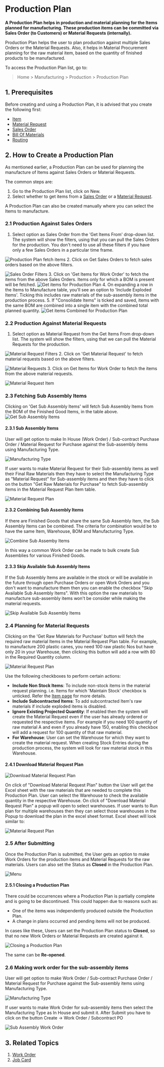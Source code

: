 
# Production Plan



**A Production Plan helps in production and material planning for the Items planned for manufacturing. These production items can be committed via Sales Order (to Customers) or Material Requests (internally).**


Production Plan helps the user to plan production against multiple Sales Orders or the Material Requests. Also, it helps in Material Procurement planning for the raw material item, based on the quantity of finished products to be manufactured.


To access the Production Plan list, go to:


> Home > Manufacturing > Production > Production Plan


## 1. Prerequisites


Before creating and using a Production Plan, it is advised that you create the following first:


* [Item](/docs/en/stock/item)
* [Material Request](/docs/en/stock/material-request)
* [Sales Order](/docs/en/selling/sales-order)
* [Bill Of Materials](/docs/en/manufacturing/bill-of-materials)
* [Routing](/docs/en/manufacturing/routing)


## 2. How to Create a Production Plan


As mentioned earlier, a Production Plan can be used for planning the manufacture of Items against Sales Orders or Material Requests.


The common steps are:


1. Go to the Production Plan list, click on New.
2. Select whether to get items from a [Sales Order](/docs/en/selling/sales-order) or a [Material Request](/docs/en/stock/material-request).


A Production Plan can also be created manually where you can select the Items to manufacture.


### 2.1 Production Against Sales Orders


1. Select option as Sales Order from the 'Get Items From' drop-down list. The system will show the filters, using that you can pull the Sales Orders for the production. You don't need to use all these filters if you have only a few Sales Orders in a particular time frame.


![Production Plan fetch items](/files/pp_fetch_from.png)
2. Click on Get Sales Orders to fetch sales orders based on the above filters.


![Sales Order Filters](/files/sales_order_filter.png)
3. Click on 'Get Items for Work Order' to fetch the items from the above Sales Orders. Items only for which a BOM is present will be fetched.
![Get items for Production Plan](/files/get_items_wo.png)
4. On expanding a row in the Items to Manufacture table, you'll see an option to 'Include Exploded Items'. Ticking this includes raw materials of the sub-assembly items in the production process.
5. If "Consolidate Items" is ticked and saved, items with the same BOM are combined into a single item with the combined total planned quantity.
![Get items Combined for Production Plan](/files/get_items_combined_wo.png)


### 2.2 Production Against Material Requests


1. Select option as Material Request from the Get Items From drop-down list. The system will show the filters, using that we can pull the Material Requests for the production.


![Material Request Filters](/files/material_request_filter.png)
2. Click on 'Get Material Request' to fetch material requests based on the above filters.


![Material Requests](/files/material_requests.png)
3. Click on Get Items for Work Order to fetch the items from the above material requests.


![Material Request Item](/files/material_request_items.png)


### 2.3 Fetching Sub Assembly Items


Clicking on 'Get Sub Assembly Items' will fetch Sub Assembly Items from the BOM of the Finished Good Items, in the table above.
![Get Sub Assembly Items](/files/get-subassembly-items.png)


#### 2.3.1 Sub Assembly Items


User will get option to make In House (Work Order) / Sub-contract Purchase Order / Material Request for Purchase against the Sub-assembly items using Manufacturing Type. 


![Manufacturing Type](/files/production_plan_sub_assembly.png)


If user wants to make Material Request for their Sub-assembly items as well their Final Raw Materials then they have to select the Manufacturing Type as "Material Request" for Sub-assembly items and then they have to click on the button "Get Raw Materials for Purchase" to fetch Sub-assembly items in the Material Request Plan Item table.


![Material Request Plan](/files/production_plan_material_request_items.png)


#### 2.3.2 Combining Sub Assembly Items


If there are Finished Goods that share the same Sub Assembly Item, the Sub Assembly Items can be combined. 
The criteria for combination would be to have the same Item, Warehouse, BOM and Manufacturing Type.


![Combine Sub Assemby Items](/files/consolidate-subassembly-items.png)


In this way a common Work Order can be made to bulk create Sub Assemblies for various Finished Goods.


#### 2.3.3 Skip Available Sub Assembly Items


If the Sub Assembly Items are available in the stock or will be available in the future through open Purchase Orders or open Work Orders and you don't want to manufacture them then you can enable the checkbox "Skip Available Sub Assembly Items". With this option the raw materials to manufacture sub-assembly items won't be consider while making the material requests. 


![Skip Available Sub Assembly Items](/files/skip_available_sub_assembly_items.png)


### 2.4 Planning for Material Requests


Clicking on the 'Get Raw Materials for Purchase' button will fetch the required raw material Items in the Material Request Plan table. For example, to manufacture 200 plastic canes, you need 100 raw plastic Nos but have only 20 in your Warehouse, then clicking this button will add a row with 80 in the Required Quantity column.


![Material Request Plan](/files/fetch_materials_for_material_request_purchase.png)


Use the following checkboxes to perform certain actions:


* **Include Non Stock Items**: To include non-stock items in the material request planning. i.e. Items for which 'Maintain Stock' checkbox is unticked. Refer the [Item page](/docs/en/stock/item#12-options-when-creating-an-item) for more details.
* **Include Subcontracted Items**: To add subcontracted Item's raw materials if include exploded items is disabled.
* **Ignore Existing Projected Quantity**: If enabled then the system will create the Material Request even if the user has already ordered or requested the respective items. For example if you need 100 quantity of raw material A and even if you already have 150, enabling this checkbox will add a request for 100 quantity of that raw material.
* **For Warehouse**: User can set the Warehouse for which they want to create the material request. When creating Stock Entries during the production process, the system will look for raw material stock in this Warehouse.


#### 2.4.1 Download Material Request Plan


![Download Material Request Plan](/files/download_material_request_plan.png)


On click of "Download Material Request Plan" button the User will get the Excel sheet with the raw materials that are needed to complete this Production Plan. User can select the Warehouse to check the available quantity in the respective Warehouse. On click of "Download Material Request Plan" a popup will open to select warehouses. If user wants to Run plan for multiple warehouses then they can select those warehouses in the Popup to download the plan in the excel sheet format. Excel sheet will look similar to:


![Material Request Plan](/files/material_request_excel.png)


### 2.5 After Submitting


Once the Production Plan is submitted, the User gets an option to make Work Orders for the production items and Material Requests for the raw materials. Users can also set the Status as **Closed** in the Production Plan.


![Menu](/files/menu_options_for_production_plan.png)


#### 2.5.1 Closing a Production Plan


There could be occurrences where a Production Plan is partially complete and is going to be discontinued. This could happen due to reasons such as:


* One of the items was independently produced outside the Production Plan.
* A change in plans occurred and pending items will not be produced.


In cases like these, Users can set the Production Plan status to **Closed**, so that no new Work Orders or Material Requests are created against it.


![Closing a Production Plan](/files/production_plan_status.gif)


The same can be **Re-opened**.


### 2.6 Making work order for the sub-assembly items


User will get option to make Work Order / Sub-contract Purchase Order / Material Request for Purchase against the Sub-assembly items using Manufacturing Type. 


![Manufacturing Type](/private/files/production_plan_sub_assembly.png)


If user wants to make Work Order for sub-assembly items then select the Manufacturing Type as In House and submit it. After Submit you have to click on the button Create -> Work Order / Subcontract PO


![Sub Assembly Work Order](/files/make_wo_for_sub_assembly_items.png)


## 3. Related Topics


1. [Work Order](/docs/en/manufacturing/work-order)
2. [Job Card](/docs/en/manufacturing/job-card)




